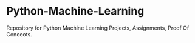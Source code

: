 # Python-Machine-Learning
Repository for Python Machine Learning Projects, Assignments, Proof Of Conceots.
